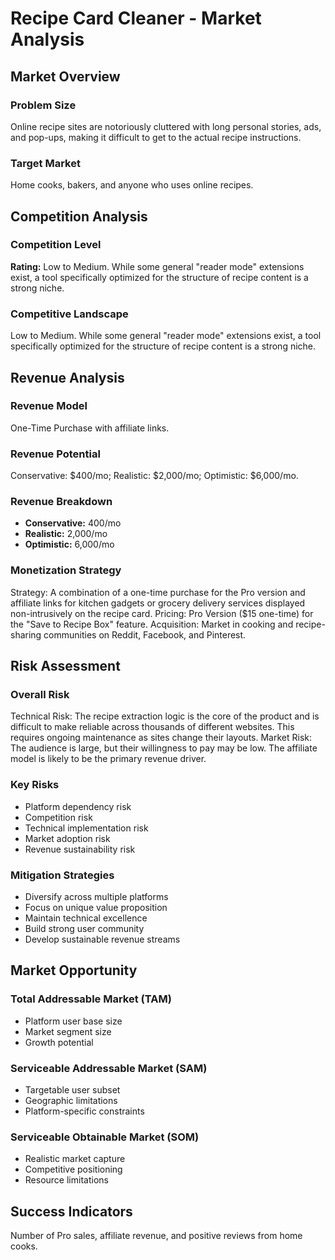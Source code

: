 # Recipe Card Cleaner - Market Analysis

## Market Overview

### Problem Size
Online recipe sites are notoriously cluttered with long personal stories, ads, and pop-ups, making it difficult to get to the actual recipe instructions.

### Target Market
Home cooks, bakers, and anyone who uses online recipes.

## Competition Analysis

### Competition Level
**Rating:** Low to Medium. While some general "reader mode" extensions exist, a tool specifically optimized for the structure of recipe content is a strong niche.

### Competitive Landscape
Low to Medium. While some general "reader mode" extensions exist, a tool specifically optimized for the structure of recipe content is a strong niche.

## Revenue Analysis

### Revenue Model
One-Time Purchase with affiliate links.

### Revenue Potential
Conservative: $400/mo; Realistic: $2,000/mo; Optimistic: $6,000/mo.

### Revenue Breakdown
- **Conservative:** 400/mo
- **Realistic:** 2,000/mo
- **Optimistic:** 6,000/mo

### Monetization Strategy
Strategy: A combination of a one-time purchase for the Pro version and affiliate links for kitchen gadgets or grocery delivery services displayed non-intrusively on the recipe card. Pricing: Pro Version ($15 one-time) for the "Save to Recipe Box" feature. Acquisition: Market in cooking and recipe-sharing communities on Reddit, Facebook, and Pinterest.

## Risk Assessment

### Overall Risk
Technical Risk: The recipe extraction logic is the core of the product and is difficult to make reliable across thousands of different websites. This requires ongoing maintenance as sites change their layouts. Market Risk: The audience is large, but their willingness to pay may be low. The affiliate model is likely to be the primary revenue driver.

### Key Risks
- Platform dependency risk
- Competition risk
- Technical implementation risk
- Market adoption risk
- Revenue sustainability risk

### Mitigation Strategies
- Diversify across multiple platforms
- Focus on unique value proposition
- Maintain technical excellence
- Build strong user community
- Develop sustainable revenue streams

## Market Opportunity

### Total Addressable Market (TAM)
- Platform user base size
- Market segment size
- Growth potential

### Serviceable Addressable Market (SAM)
- Targetable user subset
- Geographic limitations
- Platform-specific constraints

### Serviceable Obtainable Market (SOM)
- Realistic market capture
- Competitive positioning
- Resource limitations

## Success Indicators
Number of Pro sales, affiliate revenue, and positive reviews from home cooks.
